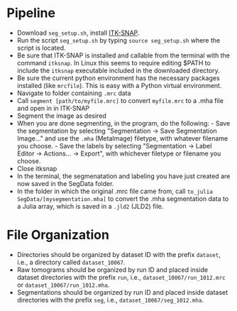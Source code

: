 # Pipeline
 - Download `seg_setup.sh`, install [ITK-SNAP](http://www.itksnap.org/pmwiki/pmwiki.php?n=Downloads.SNAP3).
 - Run the script `seg_setup.sh` by typing `source seg_setup.sh` where the script is located.
 - Be sure that ITK-SNAP is installed and callable from the terminal with the command `itksnap`. In Linux this seems to require editing $PATH to include the `itksnap` executable included in the downloaded directory.
 - Be sure the current python environment has the necessary packages installed (like `mrcfile`). This is easy with a Python virtual environment.
 - Navigate to folder containing `.mrc` data
 - Call `segment [path/to/myfile.mrc]` to convert `myfile.mrc` to a .mha file and open in in ITK-SNAP
 - Segment the image as desired
 - When you are done segmenting, in the program, do the following:
         - Save the segmentation by selecting "Segmentation -> Save Segmentation Image..." and use the `.mha` (MetaImage) filetype, with whatever filename you choose.
         - Save the labels by selecting "Segmentation -> Label Editor -> Actions... -> Export", with whichever filetype or filename you choose.
 - Close itksnap
 - In the terminal, the segmenatation and labeling you have just created are now saved in the SegData folder.
 - In the folder in which the original .mrc file came from, call `to_julia SegData/[mysegmentation.mha]` to convert the .mha segmentation data to a Julia array, which is saved in a `.jld2` (JLD2) file.

# File Organization
 - Directories should be organized by dataset ID with the prefix `dataset`, i.e., a directory called `dataset_10067`.
 - Raw tomograms should be organized by run ID and placed inside dataset directories with the prefix `run`, i.e., `dataset_10067/run_1012.mrc` or `dataset_10067/run_1012.mha`.
 - Segmentations should be organized by run ID and placed inside dataset directories with the prefix `seg`, i.e., `dataset_10067/seg_1012.mha`.
